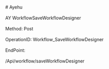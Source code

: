 <br>#     Ayehu</br>
<br>AY WorkflowSaveWorkflowDesigner</br>
<br>Method: Post</br>
<br>OperationID: Workflow_SaveWorkflowDesigner</br>
<br>EndPoint:</br>
<br>/Api/workflow/saveWorkflowDesigner</br>
